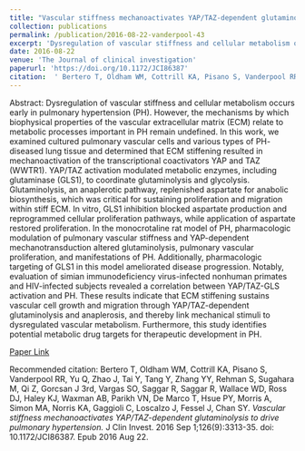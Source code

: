 ```yaml
--- 
title: "Vascular stiffness mechanoactivates YAP/TAZ-dependent glutaminolysis to drive pulmonary hypertension." 
collection: publications 
permalink: /publication/2016-08-22-vanderpool-43 
excerpt: 'Dysregulation of vascular stiffness and cellular metabolism occurs early in pulmonary hypertension (PH). However, the mechanisms by which biophysical properties of the vascular extracellular matrix (ECM) relate to metabolic processes important in PH remain undefined. In this work, we examined cultured pulmonary vascular cells and various [...]' 
date: 2016-08-22 
venue: 'The Journal of clinical investigation' 
paperurl: 'https://doi.org/10.1172/JCI86387' 
citation:  ' Bertero T, Oldham WM, Cottrill KA, Pisano S, Vanderpool RR, Yu Q, Zhao J, Tai Y, Tang Y, Zhang YY, Rehman S, Sugahara M, Qi Z, Gorcsan J 3rd, Vargas SO, Saggar R, Saggar R, Wallace WD, Ross DJ, Haley KJ, Waxman AB, Parikh VN, De Marco T, Hsue PY, Morris A, Simon MA, Norris KA, Gaggioli C, Loscalzo J, Fessel J, Chan SY. <i>Vascular stiffness mechanoactivates YAP/TAZ-dependent glutaminolysis to drive pulmonary hypertension.</i> J Clin Invest. 2016 Sep 1;126(9):3313-35. doi: 10.1172/JCI86387. Epub 2016 Aug 22.' 
--- 
```

Abstract:  Dysregulation of vascular stiffness and cellular metabolism occurs early in pulmonary hypertension (PH). However, the mechanisms by which biophysical properties of the vascular extracellular matrix (ECM) relate to metabolic processes important in PH remain undefined. In this work, we examined cultured pulmonary vascular cells and various types of PH- diseased lung tissue and determined that ECM stiffening resulted in mechanoactivation of the transcriptional coactivators YAP and TAZ (WWTR1). YAP/TAZ activation modulated metabolic enzymes, including glutaminase (GLS1), to coordinate glutaminolysis and glycolysis. Glutaminolysis, an anaplerotic pathway, replenished aspartate for anabolic biosynthesis, which was critical for sustaining proliferation and migration within stiff ECM. In vitro, GLS1 inhibition blocked aspartate production and reprogrammed cellular proliferation pathways, while application of aspartate restored proliferation. In the monocrotaline rat model of PH, pharmacologic modulation of pulmonary vascular stiffness and YAP-dependent mechanotransduction altered glutaminolysis, pulmonary vascular proliferation, and manifestations of PH. Additionally, pharmacologic targeting of GLS1 in this model ameliorated disease progression. Notably, evaluation of simian immunodeficiency virus-infected nonhuman primates and HIV-infected subjects revealed a correlation between YAP/TAZ-GLS activation and PH. These results indicate that ECM stiffening sustains vascular cell growth and migration through YAP/TAZ-dependent glutaminolysis and anaplerosis, and thereby link mechanical stimuli to dysregulated vascular metabolism. Furthermore, this study identifies potential metabolic drug targets for therapeutic development in PH.  
 
[Paper Link](https://doi.org/10.1172/JCI86387) 
 
Recommended citation:  Bertero T, Oldham WM, Cottrill KA, Pisano S, Vanderpool RR, Yu Q, Zhao J, Tai Y, Tang Y, Zhang YY, Rehman S, Sugahara M, Qi Z, Gorcsan J 3rd, Vargas SO, Saggar R, Saggar R, Wallace WD, Ross DJ, Haley KJ, Waxman AB, Parikh VN, De Marco T, Hsue PY, Morris A, Simon MA, Norris KA, Gaggioli C, Loscalzo J, Fessel J, Chan SY. <i>Vascular stiffness mechanoactivates YAP/TAZ-dependent glutaminolysis to drive pulmonary hypertension.</i> J Clin Invest. 2016 Sep 1;126(9):3313-35. doi: 10.1172/JCI86387. Epub 2016 Aug 22. 
